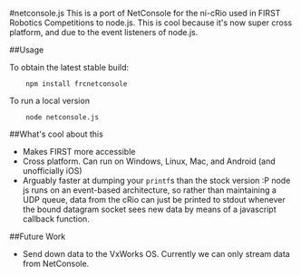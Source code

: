 #netconsole.js
This is a port of NetConsole for the ni-cRio used in FIRST Robotics Competitions to node.js. This is cool because it's now super cross platform, and due to the event listeners of node.js.

##Usage

To obtain the latest stable build:
```
	npm install frcnetconsole
```

To run a local version
```
	node netconsole.js
```

##What's cool about this

-	Makes FIRST more accessible
-	Cross platform. Can run on Windows, Linux, Mac, and Android (and unofficially iOS)
-	Arguably faster at dumping your `printf`s than the stock version :P node js runs on an event-based architecture, so rather than maintaining a UDP queue, data from the cRio can just be printed to stdout whenever the bound datagram socket sees new data by means of a javascript callback function.

##Future Work

-	Send down data to the VxWorks OS. Currently we can only stream data from NetConsole.
